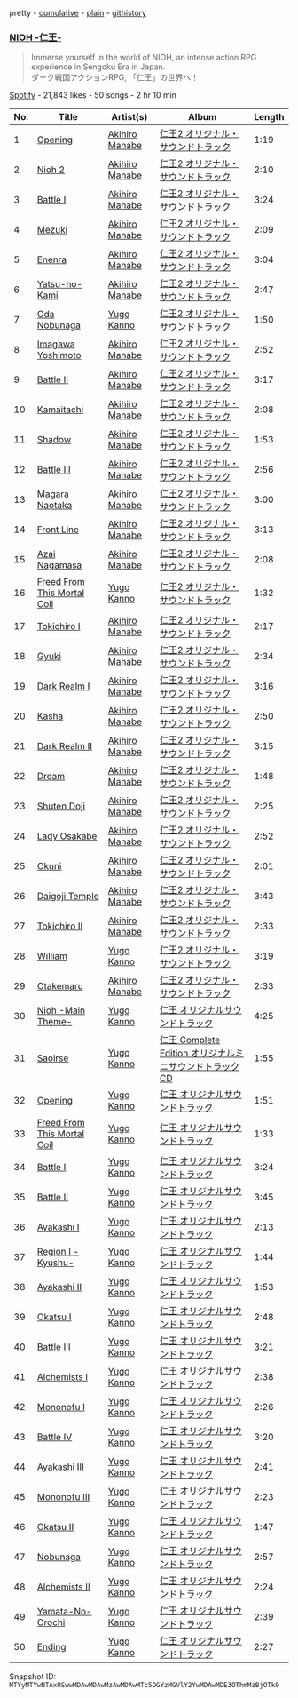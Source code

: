 pretty - [cumulative](/playlists/cumulative/37i9dQZF1DX9o0sjdAbiLJ.md) - [plain](/playlists/plain/37i9dQZF1DX9o0sjdAbiLJ) - [githistory](https://github.githistory.xyz/mackorone/spotify-playlist-archive/blob/main/playlists/plain/37i9dQZF1DX9o0sjdAbiLJ)

### [NIOH \-仁王\-](https://open.spotify.com/playlist/37i9dQZF1DX9o0sjdAbiLJ)

> Immerse yourself in the world of NIOH, an intense action RPG experience in Sengoku Era in Japan\. <br/>ダーク戦国アクションRPG, 「仁王」の世界へ！

[Spotify](https://open.spotify.com/user/spotify) - 21,843 likes - 50 songs - 2 hr 10 min

| No. | Title | Artist(s) | Album | Length |
|---|---|---|---|---|
| 1 | [Opening](https://open.spotify.com/track/0WGHRrnLE77IGuIotNAraJ) | [Akihiro Manabe](https://open.spotify.com/artist/6BGqRAG5HD89cdadYJWR1x) | [仁王2 オリジナル・サウンドトラック](https://open.spotify.com/album/6cna98umOsfvU0FXOa7bF8) | 1:19 |
| 2 | [Nioh 2](https://open.spotify.com/track/5Us5nArRWD7BitQLv7GrkL) | [Akihiro Manabe](https://open.spotify.com/artist/6BGqRAG5HD89cdadYJWR1x) | [仁王2 オリジナル・サウンドトラック](https://open.spotify.com/album/6cna98umOsfvU0FXOa7bF8) | 2:10 |
| 3 | [Battle I](https://open.spotify.com/track/2fcioQfjWay3eBp448ngiU) | [Akihiro Manabe](https://open.spotify.com/artist/6BGqRAG5HD89cdadYJWR1x) | [仁王2 オリジナル・サウンドトラック](https://open.spotify.com/album/6cna98umOsfvU0FXOa7bF8) | 3:24 |
| 4 | [Mezuki](https://open.spotify.com/track/66MCTS3wySdlvQqwTppHsM) | [Akihiro Manabe](https://open.spotify.com/artist/6BGqRAG5HD89cdadYJWR1x) | [仁王2 オリジナル・サウンドトラック](https://open.spotify.com/album/6cna98umOsfvU0FXOa7bF8) | 2:09 |
| 5 | [Enenra](https://open.spotify.com/track/7zjyyZdugYglHkOF2wOfwB) | [Akihiro Manabe](https://open.spotify.com/artist/6BGqRAG5HD89cdadYJWR1x) | [仁王2 オリジナル・サウンドトラック](https://open.spotify.com/album/6cna98umOsfvU0FXOa7bF8) | 3:04 |
| 6 | [Yatsu\-no\-Kami](https://open.spotify.com/track/6c22uiSbJdZoE3qyUKui2k) | [Akihiro Manabe](https://open.spotify.com/artist/6BGqRAG5HD89cdadYJWR1x) | [仁王2 オリジナル・サウンドトラック](https://open.spotify.com/album/6cna98umOsfvU0FXOa7bF8) | 2:47 |
| 7 | [Oda Nobunaga](https://open.spotify.com/track/6zvb4oF5q4A6wtV2FRerou) | [Yugo Kanno](https://open.spotify.com/artist/56DDzGJXY0xndL9wu9aHUD) | [仁王2 オリジナル・サウンドトラック](https://open.spotify.com/album/6cna98umOsfvU0FXOa7bF8) | 1:50 |
| 8 | [Imagawa Yoshimoto](https://open.spotify.com/track/14jVGhzqB2x5Xr3hC4dbvp) | [Akihiro Manabe](https://open.spotify.com/artist/6BGqRAG5HD89cdadYJWR1x) | [仁王2 オリジナル・サウンドトラック](https://open.spotify.com/album/6cna98umOsfvU0FXOa7bF8) | 2:52 |
| 9 | [Battle II](https://open.spotify.com/track/1qPHMjSq2biD4CgBmawjXC) | [Akihiro Manabe](https://open.spotify.com/artist/6BGqRAG5HD89cdadYJWR1x) | [仁王2 オリジナル・サウンドトラック](https://open.spotify.com/album/6cna98umOsfvU0FXOa7bF8) | 3:17 |
| 10 | [Kamaitachi](https://open.spotify.com/track/6wOLkh1hxDnOhDRiHYxztZ) | [Akihiro Manabe](https://open.spotify.com/artist/6BGqRAG5HD89cdadYJWR1x) | [仁王2 オリジナル・サウンドトラック](https://open.spotify.com/album/6cna98umOsfvU0FXOa7bF8) | 2:08 |
| 11 | [Shadow](https://open.spotify.com/track/7pYBqkvW9Geh9sB7gnTBxS) | [Akihiro Manabe](https://open.spotify.com/artist/6BGqRAG5HD89cdadYJWR1x) | [仁王2 オリジナル・サウンドトラック](https://open.spotify.com/album/6cna98umOsfvU0FXOa7bF8) | 1:53 |
| 12 | [Battle III](https://open.spotify.com/track/7iCRfEhOTHTsF4fFwAvGlQ) | [Akihiro Manabe](https://open.spotify.com/artist/6BGqRAG5HD89cdadYJWR1x) | [仁王2 オリジナル・サウンドトラック](https://open.spotify.com/album/6cna98umOsfvU0FXOa7bF8) | 2:56 |
| 13 | [Magara Naotaka](https://open.spotify.com/track/133SDUcHF5kDUsCB96innk) | [Akihiro Manabe](https://open.spotify.com/artist/6BGqRAG5HD89cdadYJWR1x) | [仁王2 オリジナル・サウンドトラック](https://open.spotify.com/album/6cna98umOsfvU0FXOa7bF8) | 3:00 |
| 14 | [Front Line](https://open.spotify.com/track/3VXV3REnBcQZA96hNESsv9) | [Akihiro Manabe](https://open.spotify.com/artist/6BGqRAG5HD89cdadYJWR1x) | [仁王2 オリジナル・サウンドトラック](https://open.spotify.com/album/6cna98umOsfvU0FXOa7bF8) | 3:13 |
| 15 | [Azai Nagamasa](https://open.spotify.com/track/2qqC6mcHVReOcBhflnNzX1) | [Akihiro Manabe](https://open.spotify.com/artist/6BGqRAG5HD89cdadYJWR1x) | [仁王2 オリジナル・サウンドトラック](https://open.spotify.com/album/6cna98umOsfvU0FXOa7bF8) | 2:08 |
| 16 | [Freed From This Mortal Coil](https://open.spotify.com/track/6iAi1sUylNcjuGWva0z9em) | [Yugo Kanno](https://open.spotify.com/artist/56DDzGJXY0xndL9wu9aHUD) | [仁王2 オリジナル・サウンドトラック](https://open.spotify.com/album/6cna98umOsfvU0FXOa7bF8) | 1:32 |
| 17 | [Tokichiro I](https://open.spotify.com/track/5Yk7ce8TgNWHxiB1zFFk2l) | [Akihiro Manabe](https://open.spotify.com/artist/6BGqRAG5HD89cdadYJWR1x) | [仁王2 オリジナル・サウンドトラック](https://open.spotify.com/album/6cna98umOsfvU0FXOa7bF8) | 2:17 |
| 18 | [Gyuki](https://open.spotify.com/track/1OQKDY5j0ji819LN8gI7Tk) | [Akihiro Manabe](https://open.spotify.com/artist/6BGqRAG5HD89cdadYJWR1x) | [仁王2 オリジナル・サウンドトラック](https://open.spotify.com/album/6cna98umOsfvU0FXOa7bF8) | 2:34 |
| 19 | [Dark Realm I](https://open.spotify.com/track/5nomQqra3Fcda0NkSIdwWY) | [Akihiro Manabe](https://open.spotify.com/artist/6BGqRAG5HD89cdadYJWR1x) | [仁王2 オリジナル・サウンドトラック](https://open.spotify.com/album/6cna98umOsfvU0FXOa7bF8) | 3:16 |
| 20 | [Kasha](https://open.spotify.com/track/7nikes4I1TfkQTA270bIGh) | [Akihiro Manabe](https://open.spotify.com/artist/6BGqRAG5HD89cdadYJWR1x) | [仁王2 オリジナル・サウンドトラック](https://open.spotify.com/album/6cna98umOsfvU0FXOa7bF8) | 2:50 |
| 21 | [Dark Realm II](https://open.spotify.com/track/5YrXOrgjyJ75b3O2TBWiXZ) | [Akihiro Manabe](https://open.spotify.com/artist/6BGqRAG5HD89cdadYJWR1x) | [仁王2 オリジナル・サウンドトラック](https://open.spotify.com/album/6cna98umOsfvU0FXOa7bF8) | 3:15 |
| 22 | [Dream](https://open.spotify.com/track/3pAgjvW80ymdI1Tw4BUTDr) | [Akihiro Manabe](https://open.spotify.com/artist/6BGqRAG5HD89cdadYJWR1x) | [仁王2 オリジナル・サウンドトラック](https://open.spotify.com/album/6cna98umOsfvU0FXOa7bF8) | 1:48 |
| 23 | [Shuten Doji](https://open.spotify.com/track/2jV6xrwqxpxXQ5tox9xBTV) | [Akihiro Manabe](https://open.spotify.com/artist/6BGqRAG5HD89cdadYJWR1x) | [仁王2 オリジナル・サウンドトラック](https://open.spotify.com/album/6cna98umOsfvU0FXOa7bF8) | 2:25 |
| 24 | [Lady Osakabe](https://open.spotify.com/track/3HwtkHSurYmRd9Spf05acM) | [Akihiro Manabe](https://open.spotify.com/artist/6BGqRAG5HD89cdadYJWR1x) | [仁王2 オリジナル・サウンドトラック](https://open.spotify.com/album/6cna98umOsfvU0FXOa7bF8) | 2:52 |
| 25 | [Okuni](https://open.spotify.com/track/1Dbp70eanwGtmQ0NfzdxKn) | [Akihiro Manabe](https://open.spotify.com/artist/6BGqRAG5HD89cdadYJWR1x) | [仁王2 オリジナル・サウンドトラック](https://open.spotify.com/album/6cna98umOsfvU0FXOa7bF8) | 2:01 |
| 26 | [Daigoji Temple](https://open.spotify.com/track/3hRNpck8cWRtzY58vuNiUt) | [Akihiro Manabe](https://open.spotify.com/artist/6BGqRAG5HD89cdadYJWR1x) | [仁王2 オリジナル・サウンドトラック](https://open.spotify.com/album/6cna98umOsfvU0FXOa7bF8) | 3:43 |
| 27 | [Tokichiro II](https://open.spotify.com/track/1wsp2yP2SNZiWZFmCPOR7f) | [Akihiro Manabe](https://open.spotify.com/artist/6BGqRAG5HD89cdadYJWR1x) | [仁王2 オリジナル・サウンドトラック](https://open.spotify.com/album/6cna98umOsfvU0FXOa7bF8) | 2:33 |
| 28 | [William](https://open.spotify.com/track/55Pv5mYLPnsiPLtDkICEz3) | [Yugo Kanno](https://open.spotify.com/artist/56DDzGJXY0xndL9wu9aHUD) | [仁王2 オリジナル・サウンドトラック](https://open.spotify.com/album/6cna98umOsfvU0FXOa7bF8) | 3:19 |
| 29 | [Otakemaru](https://open.spotify.com/track/3TRzYUUTxRJvszisGwOk6R) | [Akihiro Manabe](https://open.spotify.com/artist/6BGqRAG5HD89cdadYJWR1x) | [仁王2 オリジナル・サウンドトラック](https://open.spotify.com/album/6cna98umOsfvU0FXOa7bF8) | 2:33 |
| 30 | [Nioh \-Main Theme\-](https://open.spotify.com/track/0gtxoM3oos8f0TSozXksZ4) | [Yugo Kanno](https://open.spotify.com/artist/56DDzGJXY0xndL9wu9aHUD) | [仁王 オリジナルサウンドトラック](https://open.spotify.com/album/1x14ZtuyZf9qwZrjNnNEPY) | 4:25 |
| 31 | [Saoirse](https://open.spotify.com/track/6Jl800NWLQZBSsCAaLZx0k) | [Yugo Kanno](https://open.spotify.com/artist/56DDzGJXY0xndL9wu9aHUD) | [仁王 Complete Edition オリジナルミニサウンドトラックCD](https://open.spotify.com/album/1ykBqY2dD6PX94GLVwLkzN) | 1:55 |
| 32 | [Opening](https://open.spotify.com/track/1ok3zSxIcFQxqmT8oakoN3) | [Yugo Kanno](https://open.spotify.com/artist/56DDzGJXY0xndL9wu9aHUD) | [仁王 オリジナルサウンドトラック](https://open.spotify.com/album/1x14ZtuyZf9qwZrjNnNEPY) | 1:51 |
| 33 | [Freed From This Mortal Coil](https://open.spotify.com/track/7jLPrfQePUTsvPXFMrnrQ5) | [Yugo Kanno](https://open.spotify.com/artist/56DDzGJXY0xndL9wu9aHUD) | [仁王 オリジナルサウンドトラック](https://open.spotify.com/album/1x14ZtuyZf9qwZrjNnNEPY) | 1:33 |
| 34 | [Battle I](https://open.spotify.com/track/47D7FnqrwULXT773bvTLwi) | [Yugo Kanno](https://open.spotify.com/artist/56DDzGJXY0xndL9wu9aHUD) | [仁王 オリジナルサウンドトラック](https://open.spotify.com/album/1x14ZtuyZf9qwZrjNnNEPY) | 3:24 |
| 35 | [Battle II](https://open.spotify.com/track/1RzGt4VULBKQLkdvwdsJ4v) | [Yugo Kanno](https://open.spotify.com/artist/56DDzGJXY0xndL9wu9aHUD) | [仁王 オリジナルサウンドトラック](https://open.spotify.com/album/1x14ZtuyZf9qwZrjNnNEPY) | 3:45 |
| 36 | [Ayakashi I](https://open.spotify.com/track/3WNBIwNbNriO5TuOfQ9VXd) | [Yugo Kanno](https://open.spotify.com/artist/56DDzGJXY0xndL9wu9aHUD) | [仁王 オリジナルサウンドトラック](https://open.spotify.com/album/1x14ZtuyZf9qwZrjNnNEPY) | 2:13 |
| 37 | [Region I \-Kyushu\-](https://open.spotify.com/track/1ozPqpg1VZ7ACFEQ4dMb2b) | [Yugo Kanno](https://open.spotify.com/artist/56DDzGJXY0xndL9wu9aHUD) | [仁王 オリジナルサウンドトラック](https://open.spotify.com/album/1x14ZtuyZf9qwZrjNnNEPY) | 1:44 |
| 38 | [Ayakashi II](https://open.spotify.com/track/3qnfhCfEJ1my8hWR3MyLBR) | [Yugo Kanno](https://open.spotify.com/artist/56DDzGJXY0xndL9wu9aHUD) | [仁王 オリジナルサウンドトラック](https://open.spotify.com/album/1x14ZtuyZf9qwZrjNnNEPY) | 1:53 |
| 39 | [Okatsu I](https://open.spotify.com/track/6fMcryFN51ABwTenUhPexL) | [Yugo Kanno](https://open.spotify.com/artist/56DDzGJXY0xndL9wu9aHUD) | [仁王 オリジナルサウンドトラック](https://open.spotify.com/album/1x14ZtuyZf9qwZrjNnNEPY) | 2:48 |
| 40 | [Battle III](https://open.spotify.com/track/4zk5W7L8kCethdZcEXnZcN) | [Yugo Kanno](https://open.spotify.com/artist/56DDzGJXY0xndL9wu9aHUD) | [仁王 オリジナルサウンドトラック](https://open.spotify.com/album/1x14ZtuyZf9qwZrjNnNEPY) | 3:21 |
| 41 | [Alchemists I](https://open.spotify.com/track/3CdO37IXRdWwmEgvzFhleU) | [Yugo Kanno](https://open.spotify.com/artist/56DDzGJXY0xndL9wu9aHUD) | [仁王 オリジナルサウンドトラック](https://open.spotify.com/album/1x14ZtuyZf9qwZrjNnNEPY) | 2:38 |
| 42 | [Mononofu I](https://open.spotify.com/track/0KSp43foP3LRY4CeKaICmi) | [Yugo Kanno](https://open.spotify.com/artist/56DDzGJXY0xndL9wu9aHUD) | [仁王 オリジナルサウンドトラック](https://open.spotify.com/album/1x14ZtuyZf9qwZrjNnNEPY) | 2:26 |
| 43 | [Battle IV](https://open.spotify.com/track/7AeWfBHx6BHmGgN5ipqiSj) | [Yugo Kanno](https://open.spotify.com/artist/56DDzGJXY0xndL9wu9aHUD) | [仁王 オリジナルサウンドトラック](https://open.spotify.com/album/1x14ZtuyZf9qwZrjNnNEPY) | 3:20 |
| 44 | [Ayakashi III](https://open.spotify.com/track/5enS0spu0OJd4N00gq7w7z) | [Yugo Kanno](https://open.spotify.com/artist/56DDzGJXY0xndL9wu9aHUD) | [仁王 オリジナルサウンドトラック](https://open.spotify.com/album/1x14ZtuyZf9qwZrjNnNEPY) | 2:41 |
| 45 | [Mononofu III](https://open.spotify.com/track/5ESUP5mxrRLzCcn3EY3jit) | [Yugo Kanno](https://open.spotify.com/artist/56DDzGJXY0xndL9wu9aHUD) | [仁王 オリジナルサウンドトラック](https://open.spotify.com/album/1x14ZtuyZf9qwZrjNnNEPY) | 2:23 |
| 46 | [Okatsu II](https://open.spotify.com/track/7fELb51W9uA7jeM1wsmVex) | [Yugo Kanno](https://open.spotify.com/artist/56DDzGJXY0xndL9wu9aHUD) | [仁王 オリジナルサウンドトラック](https://open.spotify.com/album/1x14ZtuyZf9qwZrjNnNEPY) | 1:47 |
| 47 | [Nobunaga](https://open.spotify.com/track/4AIsNqPyTyegIAXjYCXTcV) | [Yugo Kanno](https://open.spotify.com/artist/56DDzGJXY0xndL9wu9aHUD) | [仁王 オリジナルサウンドトラック](https://open.spotify.com/album/1x14ZtuyZf9qwZrjNnNEPY) | 2:57 |
| 48 | [Alchemists II](https://open.spotify.com/track/3SWvjwDQ995WRIJ1EKgeIx) | [Yugo Kanno](https://open.spotify.com/artist/56DDzGJXY0xndL9wu9aHUD) | [仁王 オリジナルサウンドトラック](https://open.spotify.com/album/1x14ZtuyZf9qwZrjNnNEPY) | 2:24 |
| 49 | [Yamata\-No\-Orochi](https://open.spotify.com/track/1wI8tS8nGxWjMWXJ9649vR) | [Yugo Kanno](https://open.spotify.com/artist/56DDzGJXY0xndL9wu9aHUD) | [仁王 オリジナルサウンドトラック](https://open.spotify.com/album/1x14ZtuyZf9qwZrjNnNEPY) | 2:39 |
| 50 | [Ending](https://open.spotify.com/track/734qYhBc5ZLCEAzYHSZG41) | [Yugo Kanno](https://open.spotify.com/artist/56DDzGJXY0xndL9wu9aHUD) | [仁王 オリジナルサウンドトラック](https://open.spotify.com/album/1x14ZtuyZf9qwZrjNnNEPY) | 2:27 |

Snapshot ID: `MTYyMTYwNTAxOSwwMDAwMDAwMzAwMDAwMTc5OGYzMGVlY2YwMDAwMDE3OThmMzBjOTk0`
